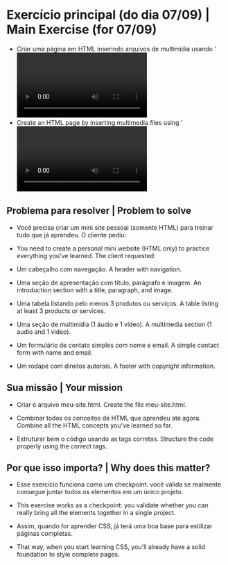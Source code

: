 # Exercício principal (do dia 07/09) | Main Exercise (for 07/09)

- Criar uma página em HTML inserindo arquivos de multimídia usando '<video>', '<audio>'. ('controls','autoplay','loop', 'muted', 'width', 'height').
- Create an HTML page by inserting multimedia files using '<video>', '<audio>'. ('controls','autoplay','loop', 'muted', 'width', 'height').

## Problema para resolver | Problem to solve

- Você precisa criar um mini site pessoal (somente HTML) para treinar tudo que já aprendeu. O cliente pediu:
- You need to create a personal mini website (HTML only) to practice everything you've learned. The client requested:

- Um cabeçalho com navegação. A header with navigation.

- Uma seção de apresentação com título, parágrafo e imagem. An introduction section with a title, paragraph, and image.

- Uma tabela listando pelo menos 3 produtos ou serviços. A table listing at least 3 products or services.

- Uma seção de multimídia (1 áudio e 1 vídeo). A multimedia section (1 audio and 1 video).

- Um formulário de contato simples com nome e email. A simple contact form with name and email.

- Um rodapé com direitos autorais. A footer with copyright information.

## Sua missão | Your mission

- Criar o arquivo meu-site.html. Create the file meu-site.html.

- Combinar todos os conceitos de HTML que aprendeu até agora. Combine all the HTML concepts you've learned so far.

- Estruturar bem o código usando as tags corretas. Structure the code properly using the correct tags.

## Por que isso importa? | Why does this matter?

- Esse exercício funciona como um checkpoint: você valida se realmente consegue juntar todos os elementos em um único projeto.
- This exercise works as a checkpoint: you validate whether you can really bring all the elements together in a single project.

- Assim, quando for aprender CSS, já terá uma boa base para estilizar páginas completas.
- That way, when you start learning CSS, you'll already have a solid foundation to style complete pages.

